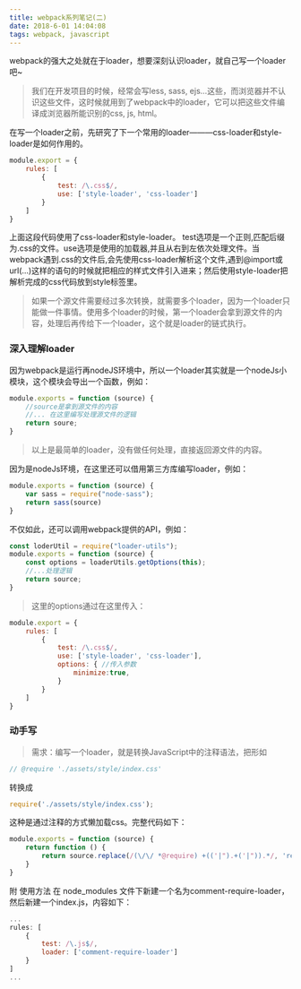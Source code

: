 ```yaml
---
title: webpack系列笔记(二)
date: 2018-6-01 14:04:08
tags: webpack, javascript
---
```

webpack的强大之处就在于loader，想要深刻认识loader，就自己写一个loader吧~

<!-- more -->

>我们在开发项目的时候，经常会写less, sass, ejs...这些，而浏览器并不认识这些文件，这时候就用到了webpack中的loader，它可以把这些文件编译成浏览器所能识别的css, js, html。

在写一个loader之前，先研究了下一个常用的loader———css-loader和style-loader是如何作用的。

```js
module.export = {
    rules: [
        {
            test: /\.css$/,
            use: ['style-loader', 'css-loader']
        }
    ]
}
```

上面这段代码使用了css-loader和style-loader。 test选项是一个正则,匹配后缀为.css的文件。use选项是使用的加载器,并且从右到左依次处理文件。当webpack遇到.css的文件后,会先使用css-loader解析这个文件,遇到@import或url(...)这样的语句的时候就把相应的样式文件引入进来；然后使用style-loader把解析完成的css代码放到style标签里。

> 如果一个源文件需要经过多次转换，就需要多个loader，因为一个loader只能做一件事情。使用多个loader的时候，第一个loader会拿到源文件的内容，处理后再传给下一个loader，这个就是loader的链式执行。

### 深入理解loader

因为webpack是运行再nodeJS环境中，所以一个loader其实就是一个nodeJs小模块，这个模块会导出一个函数，例如：
```js
module.exports = function (source) {
    //source是拿到源文件的内容
    //... 在这里编写处理源文件的逻辑
    return soure;
} 
```

> 以上是最简单的loader，没有做任何处理，直接返回源文件的内容。

因为是nodeJs环境，在这里还可以借用第三方库编写loader，例如：
```js
module.exports = function (source) {
    var sass = require("node-sass");
    return sass(source)
}
```
不仅如此，还可以调用webpack提供的API，例如：

```js
const loderUtil = require("loader-utils");
module.exports = function (source) {
    const options = loaderUtils.getOptions(this);
    //...处理逻辑
    return source;
}
```

> 这里的options通过在这里传入：

```js
module.export = {
    rules: [
        {
            test: /\.css$/,
            use: ['style-loader', 'css-loader'],
            options: { //传入参数
                minimize:true, 
            }
        }
    ]
}
```

### 动手写

> 需求：编写一个loader，就是转换JavaScript中的注释语法，把形如

```js
// @require './assets/style/index.css'
```

转换成

```js
require('./assets/style/index.css');
```
这种是通过注释的方式懒加载css。完整代码如下：
```js
module.exports = function (source) {
    return function () {
        return source.replace(/(\/\/ *@require) +(('|").+('|")).*/, 'require($2);');
    }
}
```
附 使用方法
在 node_modules 文件下新建一个名为comment-require-loader，然后新建一个index.js，内容如下：
```js
...
rules: [
    {
        test: /\.js$/,
        loader: ['comment-require-loader']
    }
]
...
```



